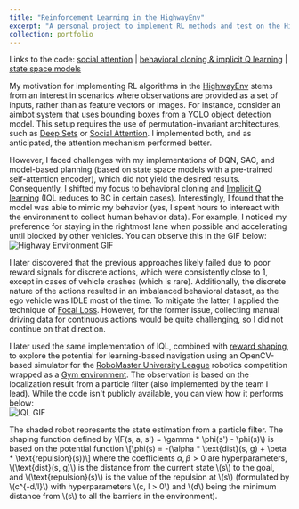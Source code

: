 ```yaml
---
title: "Reinforcement Learning in the HighwayEnv"
excerpt: "A personal project to implement RL methods and test on the HighwayEnv.<br/><img src='/images/highway_env.gif'>"
collection: portfolio
---
```


Links to the code: [social attention](https://github.com/hanyang-hu/social-attention-exp) \| [behavioral cloning & implicit Q learning](https://github.com/hanyang-hu/imitation-learning-exp) \| [state space models](https://canvas.nus.edu.sg/)

My motivation for implementing RL algorithms in the [HighwayEnv](https://github.com/Farama-Foundation/HighwayEnv) stems from an interest in scenarios where observations are provided as a set of inputs, rather than as feature vectors or images. For instance, consider an aimbot system that uses bounding boxes from a YOLO object detection model. This setup requires the use of permutation-invariant architectures, such as [Deep Sets](https://arxiv.org/abs/1703.06114) or [Social Attention](https://arxiv.org/abs/1911.12250). I implemented both, and as anticipated, the attention mechanism performed better.

However, I faced challenges with my implementations of DQN, SAC, and model-based planning (based on state space models with a pre-trained self-attention encoder), which did not yield the desired results. Consequently, I shifted my focus to behavioral cloning and [Implicit Q learning](https://arxiv.org/abs/2110.06169) (IQL reduces to BC in certain cases). Interestingly, I found that the model was able to mimic my behavior (yes, I spent hours to intereact with the environment to collect human behavior data). For example, I noticed my preference for staying in the rightmost lane when possible and accelerating until blocked by other vehicles. You can observe this in the GIF below: <br/><img src='/images/highway_env.gif' alt="Highway Environment GIF"><br/>

I later discovered that the previous approaches likely failed due to poor reward signals for discrete actions, which were consistently close to 1, except in cases of vehicle crashes (which is rare). Additionally, the discrete nature of the actions resulted in an imbalanced behavioral dataset, as the ego vehicle was IDLE most of the time. To mitigate the latter, I applied the technique of [Focal Loss](https://arxiv.org/abs/1708.02002). However, for the former issue, collecting manual driving data for continuous actions would be quite challenging, so I did not continue on that direction.

I later used the same implementation of IQL, combined with [reward shaping](https://people.eecs.berkeley.edu/~russell/papers/icml99-shaping.pdf), to explore the potential for learning-based navigation using an OpenCV-based simulator for the [RoboMaster University League](https://www.robomaster.com/en-US/robo/college-league?djifrom=nav) robotics competition wrapped as a [Gym environment](https://gymnasium.farama.org/). The observation is based on the localization result from a particle filter (also implemented by the team I lead). While the code isn't publicly available, you can view how it performs below:
<br/><img src='./screen_recording_iql.gif' alt="IQL GIF"><br/>

The shaded robot represents the state estimation from a particle filter. The shaping function defined by \\(F(s, a, s') = \gamma * \phi(s') - \phi(s)\\) is based on the potential function
\\[\phi(s) =  -(\alpha * \text{dist}(s, g) + \beta * \text{repulsion}(s))\\]
where the coefficients $\alpha, \beta > 0$ are hyperparameters, \\(\text{dist}(s, g)\\) is the distance from the current state \\(s\\) to the goal, and \\(\text{repulsion}(s)\\) is the value of the repulsion at \\(s\\) (formulated by \\(c^{-d/l}\\) with hyperparameters \\(c, l > 0\\) and \\(d\\) being the minimum distance from \\(s\\) to all the barriers in the environment).